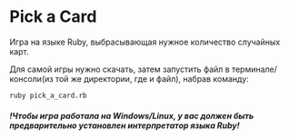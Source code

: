 # Pick a Card

Игра на языке Ruby, выбрасывающая нужное количество случайных карт.

Для самой игры нужно скачать, затем запустить файл в терминале/консоли(из той же директории, где и файл), набрав команду: 
```
ruby pick_a_card.rb
```
##### !Чтобы игра работала на Windows/Linux, у вас должен быть предварительно установлен интерпретатор языка Ruby! 
